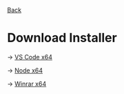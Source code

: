 [Back](../)
# Download Installer
→ [VS Code x64](https://az764295.vo.msecnd.net/stable/91899dcef7b8110878ea59626991a18c8a6a1b3e/VSCodeUserSetup-x64-1.47.3.exe)
  
→ [Node x64](https://nodejs.org/dist/v12.18.3/node-v12.18.3-x64.msi)
  
→ [Winrar x64](https://navetacandra.github.io/Installer/App/winrar_64_bit_0542220647.exe)
